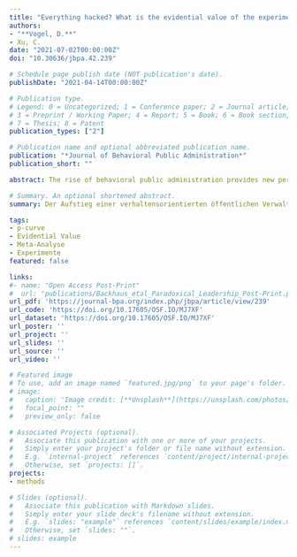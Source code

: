 ```yaml
---
title: "Everything hacked? What is the evidential value of the experimental public administration literature?"
authors:
- "**Vogel, D.**"
- Xu, C.
date: "2021-07-02T00:00:00Z"
doi: "10.30636/jbpa.42.239"

# Schedule page publish date (NOT publication's date).
publishDate: "2021-04-14T00:00:00Z"

# Publication type.
# Legend: 0 = Uncategorized; 1 = Conference paper; 2 = Journal article;
# 3 = Preprint / Working Paper; 4 = Report; 5 = Book; 6 = Book section;
# 7 = Thesis; 8 = Patent
publication_types: ["2"]

# Publication name and optional abbreviated publication name.
publication: "*Journal of Behavioral Public Administration*"
publication_short: ""

abstract: The rise of behavioral public administration provides new perspectives – especially from a psychological point of view – to understand public administration theories and the growing interest in using experiments to enhance the internal validity of empirical studies. However, psychology and other social sciences are undergoing a replication crisis where experimental results often do not replicate. One reason for the limited replicability is the publication bias sparked by journals’ preference for significant effects and the resulting incentive to create significant results. This study employs a meta-analytical approach to examine the evidential value of experimental evidence in public administration. It uses the p-curve method to test whether this body of research is dominated by selectively reporting significant results. The analysis includes 172 statistically significant findings published in top public administration journals and shows that the distribution of p values of these findings is right-skewed. Such a distribution indicates that the experimental public administration research contains evidential value, which means it is not solely the result of selective reporting of significant results. Although the analysis shows a good sign, we discuss important practices to further strengthen the validity and reliability of experimental methods in public administration. 

# Summary. An optional shortened abstract.
summary: Der Aufstieg einer verhaltensorientierten öffentlichen Verwaltungsforschung, bekannt unter den Begriff Behavioral Public Administration, eröffnet neue Perspektiven – insbesondere aus psychologischer Sicht – zum Verständnis von verwaltungswissenschaftlichen Theorien und steigert zudem das Interesse an der Verwendung von Experimenten zur Verbesserung der internen Validität von empirischen Studien. Jedoch befinden sich sowohl die Psychologie als auch andere Sozialwissenschaften in einer Replikationskrise, in der die experimentellen Ergebnisse oft nicht repliziert werden können. Ein Grund für die eingeschränkte Reproduzierbarkeit ist der Publikationsbias, der durch die Präferenz von Zeitschriften für signifikante Effekte und den daraus resultierenden Anreiz für Forscher diese signifikanten Ergebnisse zu erzielen, ausgelöst wird. Die Studie verwendet einen metaanalytischen Ansatz, um den Evidential Value experimenteller Forschung in der öffentlichen Verwaltung zu untersuchen. Hierbei wird die p-curve Methode verwendet, um zu testen, ob dieses Forschungsgebiet von der selektiven Berichterstattung von signifikanten Ergebnissen dominiert wird. Die Analyse umfasst 172 statistisch signifikante Ergebnisse, die in führenden Zeitschriften der Verwaltungsforschung veröffentlicht wurden und zeigt auf, dass die Verteilung der p-Werte dieser Ergebnisse rechtsschief ist. Eine solche Verteilung weist darauf hin, dass die experimentelle Forschung Evidential Value hat, d.h. sie ist nicht allein auf das Ergebnis einer selektiven Berichterstattung über signifikante Ergebnisse zurückzuführen. Obwohl die Analyse ein gutes Zeichen für die aktuelle Literatur darstellt, diskutieren wir wichtige Praktiken, um die Validität und Zuverlässigkeit experimenteller Methoden in der Verwaltungsforschung weiter zu stärken.

tags:
- p-curve
- Evidential Value
- Meta-Analyse
- Experimente
featured: false

links:
#- name: "Open Access Post-Print"
#  url: "publications/Backhaus_etal_Paradoxical_Leadership_Post-Print.pdf"
url_pdf: 'https://journal-bpa.org/index.php/jbpa/article/view/239'
url_code: 'https://doi.org/10.17605/OSF.IO/MJ7XF'
url_dataset: 'https://doi.org/10.17605/OSF.IO/MJ7XF'
url_poster: ''
url_project: ''
url_slides: ''
url_source: ''
url_video: ''

# Featured image
# To use, add an image named `featured.jpg/png` to your page's folder. 
# image:
#   caption: 'Image credit: [**Unsplash**](https://unsplash.com/photos/jdD8gXaTZsc)'
#   focal_point: ""
#   preview_only: false

# Associated Projects (optional).
#   Associate this publication with one or more of your projects.
#   Simply enter your project's folder or file name without extension.
#   E.g. `internal-project` references `content/project/internal-project/index.md`.
#   Otherwise, set `projects: []`.
projects:
- methods

# Slides (optional).
#   Associate this publication with Markdown slides.
#   Simply enter your slide deck's filename without extension.
#   E.g. `slides: "example"` references `content/slides/example/index.md`.
#   Otherwise, set `slides: ""`.
# slides: example
---
```


